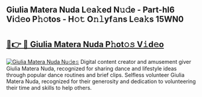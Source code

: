## Giulia Matera Nuda L𝚎a𝚔ed N𝚞𝚍e - Part-hI6 Vi𝚍𝚎o P𝚑𝚘tos - H𝚘𝚝 O𝚗𝚕yf𝚊ns L𝚎a𝚔s 15WN0

# <h2><a href="http://kf6181.oniu.top/?m=Giulia+Matera+Nuda">🔗👉 🔴 Giulia Matera Nuda P𝚑ot𝚘𝚜 V𝚒d𝚎o</a></h2>

[![Giulia Matera Nuda Nu𝚍e𝚜](https://i.imgur.com/0qMVB7G.gif)](http://kf6181.oniu.top/?m=Giulia+Matera+Nuda)
Digital content creator and amusement giver Giulia Matera Nuda, recognized for sharing dance and lifestyle ideas through popular dance routines and brief clips. Selfless volunteer Giulia Matera Nuda, recognized for their generosity and dedication to volunteering their time and skills to help others.  
